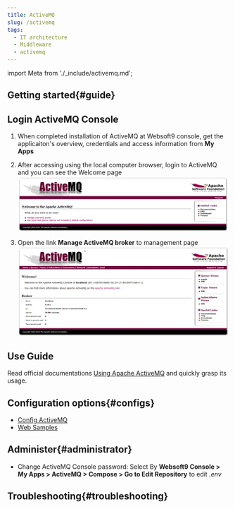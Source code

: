```yaml
---
title: ActiveMQ
slug: /activemq
tags:
  - IT architecture
  - Middleware
  - activemq
---
```


import Meta from './_include/activemq.md';

<Meta name="meta" />

## Getting started{#guide}

## Login ActiveMQ Console

1. When completed installation of ActiveMQ at Websoft9 console, get the applicaiton's overview, credentials and access information from **My Apps**   

2. After accessing using the local computer browser, login to ActiveMQ and you can see the Welcome page
   ![](./assets/activemq-welcome-websoft9.png)

3. Open the link **Manage ActiveMQ broker** to management page
   ![](./assets/activemq-manage-websoft9.png)

## Use Guide

Read official documentations [Using Apache ActiveMQ](https://activemq.apache.org/using-activemq) and quickly grasp its usage.  

## Configuration options{#configs}

- [Config ActiveMQ](http://activemq.apache.org/configuration.html)
- [Web Samples](https://activemq.apache.org/components/classic/documentation/web-samples)

## Administer{#administrator}

- Change ActiveMQ Console password: Select By **Websoft9 Console > My Apps > ActiveMQ > Compose > Go to Edit Repository** to edit *.env*

## Troubleshooting{#troubleshooting}
